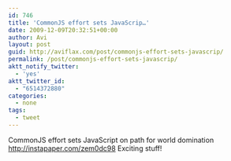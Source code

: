 ```yaml
---
id: 746
title: 'CommonJS effort sets JavaScrip…'
date: 2009-12-09T20:32:51+00:00
author: Avi
layout: post
guid: http://aviflax.com/post/commonjs-effort-sets-javascrip/
permalink: /post/commonjs-effort-sets-javascrip/
aktt_notify_twitter:
  - 'yes'
aktt_twitter_id:
  - "6514372880"
categories:
  - none
tags:
  - tweet
---
```

CommonJS effort sets JavaScript on path for world domination <a href="http://instapaper.com/zem0dc98" rel="nofollow">http://instapaper.com/zem0dc98</a> Exciting stuff!